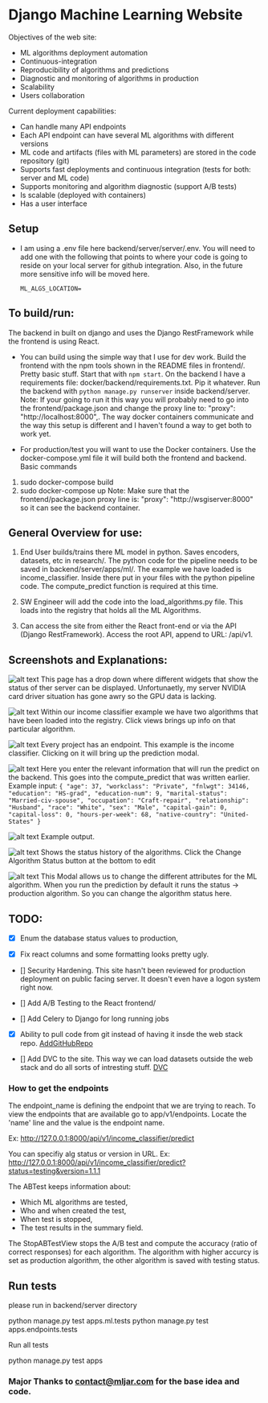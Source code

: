 # Django Machine Learning Website

Objectives of the web site:

- ML algorithms deployment automation
- Continuous-integration
- Reproducibility of algorithms and predictions
- Diagnostic and monitoring of algorithms in production
- Scalability
- Users collaboration

Current deployment capabilities:
- Can handle many API endpoints
- Each API endpoint can have several ML algorithms with different versions
- ML code and artifacts (files with ML parameters) are stored in the code repository (git)
- Supports fast deployments and continuous integration (tests for both: server and ML code)
- Supports monitoring and algorithm diagnostic (support A/B tests)
- Is scalable (deployed with containers)
- Has a user interface

## Setup 

- I am using a .env file here backend/server/server/.env. You will need to add one with the following that points to where your code is going to reside on your local server for github integration. Also, in the future more sensitive info will be moved here.
  ```
  ML_ALGS_LOCATION=
  ```

  
## To build/run:

The backend in built on django and uses the Django RestFramework while the frontend is using React. 
  
- You can build using the simple way that I use for dev work. Build the frontend with the npm tools shown in the README files in frontend/. Pretty basic stuff. Start that with `npm start`. On the backend I have a requirements file: docker/backend/requirements.txt. Pip it whatever. Run the backend with `python manage.py runserver` inside backend/server. Note: If your going to run it this way you will probably need to go into the frontend/package.json and change the proxy line to: "proxy": "http://localhost:8000",. The way docker containers communicate and the way this setup is different and I haven't found a way to get both to work yet.

- For production/test you will want to use the Docker containers. Use the docker-compose.yml file it will build both the frontend and backend. Basic commands
1. sudo docker-compose build
2. sudo docker-compose up
Note: Make sure that the frontend/package.json proxy line is: "proxy": "http://wsgiserver:8000" so it can see the backend container.


## General Overview for use:

1. End User builds/trains there ML model in python. Saves encoders, datasets, etc in research/. The python code for the pipeline needs to be saved 
in backend/server/apps/ml/<projectname>. The example we have loaded is income_classifier. Inside there put in your files with the python pipeline code. The compute_predict function is required at this time.

2. SW Engineer will add the code into the load_algorithms.py file. This loads into the registry that holds all the ML Algorithms.

3. Can access the site from either the React front-end or via the API (Django RestFramework). Access the root API, append to URL: /api/v1. 

## Screenshots and Explanations:

![alt text](docs/ML_sever_widgets.png)
This page has a drop down where different widgets that show the status of ther server can be displayed. Unfortunaetly, my server NVIDIA card driver situation has gone awry so the GPU data is lacking. 


![alt text](docs/ML_MLAlgorithms.png)
Within our income classifier example we have two algorithms that have been loaded into the registry. Click views brings up info on that particular algorithm.


![alt text](docs/ML_Endpoints.png)
Every project has an endpoint. This example is the income classifier. Clicking on it will bring up the prediction modal.


![alt text](docs/ML_predict.png)
Here you enter the relevant information that will run the predict on the backend. This goes into the compute_predict that was written earlier.
Example input:
`
{
    "age": 37,
    "workclass": "Private",
    "fnlwgt": 34146,
    "education": "HS-grad",
    "education-num": 9,
    "marital-status": "Married-civ-spouse",
    "occupation": "Craft-repair",
    "relationship": "Husband",
    "race": "White",
    "sex": "Male",
    "capital-gain": 0,
    "capital-loss": 0,
    "hours-per-week": 68,
    "native-country": "United-States"
}
`

![alt text](docs/ML_predict_results.png)
Example output.


![alt text](docs/ML_AlgStatus.png)
Shows the status history of the algorithms. Click the Change Algorithm Status button at the bottom to edit


![alt text](docs/ML_change_alg_status.png)
This Modal allows us to change the different attributes for the ML algorithm. When you run the prediction by default it runs the status -> production algorithm. So you can change the algorithm status here.

## TODO:

- [x] Enum the database status values to production, 

- [x] Fix react columns and some formatting looks pretty ugly.

- [] Security Hardening. This site hasn't been reviewed for production deployment on public facing server. It doesn't even have a logon system right now.

- [] Add A/B Testing to the React frontend/

- [] Add Celery to Django for long running jobs

- [x] Ability to pull code from git instead of having it insde the web stack repo. [AddGitHubRepo](READMEGit.md)

- [] Add DVC to the site. This way we can load datasets outside the web stack and do all sorts of intresting stuff. [DVC](https://dvc.org/)





### How to get the endpoints
The endpoint_name is defining the endpoint that we are trying to reach. To view the endpoints that are available go to
app/v1/endpoints. Locate the 'name' line and the value is the endpoint name.

Ex:
http://127.0.0.1:8000/api/v1/income_classifier/predict

You can specifiy alg status or version in URL.
Ex:
http://127.0.0.1:8000/api/v1/income_classifier/predict?status=testing&version=1.1.1



The ABTest keeps information about:

- Which ML algorithms are tested,
- Who and when created the test,
- When test is stopped,
- The test results in the summary field.


The StopABTestView stops the A/B test and compute the accuracy (ratio of correct responses) for each algorithm. The algorithm with higher accurcy is set as production algorithm, the other algorithm is saved with testing status.





## Run tests

please run in backend/server directory

python manage.py test apps.ml.tests
python manage.py test apps.endpoints.tests

Run all tests

python manage.py test apps



### Major Thanks to contact@mljar.com for the base idea and code.
